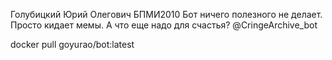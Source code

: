 Голубицкий Юрий Олегович БПМИ2010
Бот ничего полезного не делает. Просто кидает мемы. А что еще надо для счастья? @CringeArchive_bot

docker pull goyurao/bot:latest
